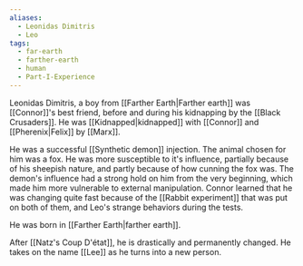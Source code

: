 ```yaml
---
aliases:
  - Leonidas Dimitris
  - Leo
tags:
  - far-earth
  - farther-earth
  - human
  - Part-I-Experience
---
```

Leonidas Dimitris, a boy from [[Farther Earth|Farther earth]] was [[Connor]]'s best friend, before and during his kidnapping by the [[Black Crusaders]]. He was [[Kidnapped|kidnapped]] with [[Connor]] and [[Pherenix|Felix]] by [[Marx]].

He was a successful [[Synthetic demon]] injection. The animal chosen for him was a fox. He was more susceptible to it's influence, partially because of his sheepish nature, and partly because of how cunning the fox was. The demon's influence had a strong hold on him from the very beginning, which made him more vulnerable to external manipulation. Connor learned that he was changing quite fast because of the [[Rabbit experiment]] that was put on both of them, and Leo's strange behaviors during the tests.

He was born in [[Farther Earth|farther earth]].

After [[Natz's Coup D'état]], he is drastically and permanently changed. He takes on the name [[Lee]] as he turns into a new person.